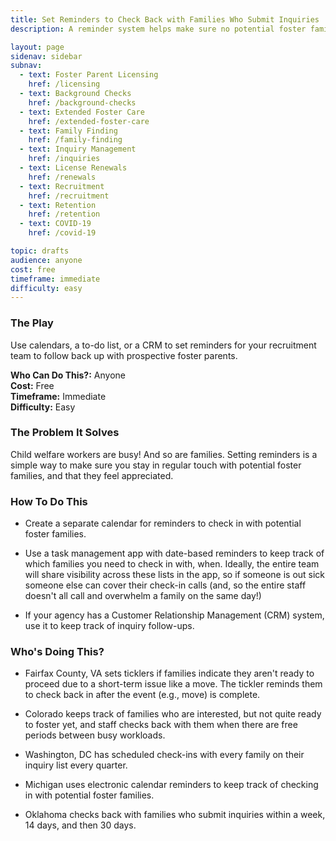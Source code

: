 ```yaml
---
title: Set Reminders to Check Back with Families Who Submit Inquiries
description: A reminder system helps make sure no potential foster family falls through the cracks.

layout: page
sidenav: sidebar
subnav:
  - text: Foster Parent Licensing
    href: /licensing
  - text: Background Checks
    href: /background-checks
  - text: Extended Foster Care
    href: /extended-foster-care
  - text: Family Finding
    href: /family-finding
  - text: Inquiry Management
    href: /inquiries
  - text: License Renewals
    href: /renewals
  - text: Recruitment
    href: /recruitment
  - text: Retention
    href: /retention
  - text: COVID-19
    href: /covid-19

topic: drafts
audience: anyone
cost: free
timeframe: immediate
difficulty: easy
---
```



### The Play

Use calendars, a to-do list, or a CRM to set reminders for your recruitment team to follow back up with prospective foster parents.

**Who Can Do This?:**
Anyone<br />
**Cost:**
Free<br />
**Timeframe:**
Immediate<br />
**Difficulty:**
Easy<br />

### The Problem It Solves

Child welfare workers are busy! And so are families. Setting reminders is a simple way to make sure you stay in regular touch with potential foster families, and that they feel appreciated.

### How To Do This

* Create a separate calendar for reminders to check in with potential foster families.

* Use a task management app with date-based reminders to keep track of which families you need to check in with, when. Ideally, the entire team will share visibility across these lists in the app, so if someone is out sick someone else can cover their check-in calls (and, so the entire staff doesn't all call and overwhelm a family on the same day!)

* If your agency has a Customer Relationship Management (CRM) system, use it to keep track of inquiry follow-ups.

### Who's Doing This?

* Fairfax County, VA sets ticklers if families indicate they aren't ready to proceed due to a short-term issue like a move. The tickler reminds them to check back in after the event (e.g., move) is complete.

* Colorado keeps track of families who are interested, but not quite ready to foster yet, and staff checks back with them when there are free periods between busy workloads.

* Washington, DC has scheduled check-ins with every family on their inquiry list every quarter.

* Michigan uses electronic calendar reminders to keep track of checking in with potential foster families.

* Oklahoma checks back with families who submit inquiries within a week, 14 days, and then 30 days.